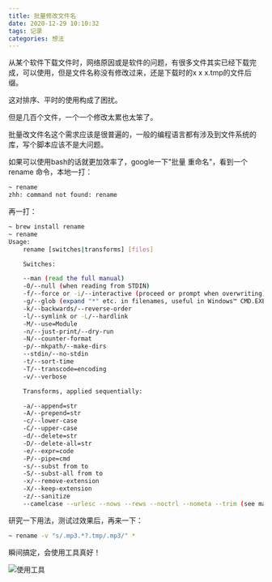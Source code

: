 ```yaml
---
title: 批量修改文件名
date: 2020-12-29 10:10:32
tags: 记录
categories: 想法
---
```


从某个软件下载文件时，网络原因或是软件的问题，有很多文件其实已经下载完成，可以使用，但是文件名称没有修改过来，还是下载时的x x x.tmp的文件后缀。

这对排序、平时的使用构成了困扰。

但是几百个文件，一个一个修改太累也太笨了。

批量改文件名这个需求应该是很普遍的，一般的编程语言都有涉及到文件系统的库，写个脚本应该不是大问题。

如果可以使用bash的话就更加效率了，google一下"批量 重命名"，看到一个rename 命令，本地一打：

```bash
~ rename
zhh: command not found: rename
```

再一打：

```bash
~ brew install rename
~ rename
Usage:
    rename [switches|transforms] [files]

    Switches:

    --man (read the full manual)
    -0/--null (when reading from STDIN)
    -f/--force or -i/--interactive (proceed or prompt when overwriting)
    -g/--glob (expand "*" etc. in filenames, useful in Windows™ CMD.EXE)
    -k/--backwards/--reverse-order
    -l/--symlink or -L/--hardlink
    -M/--use=Module
    -n/--just-print/--dry-run
    -N/--counter-format
    -p/--mkpath/--make-dirs
    --stdin/--no-stdin
    -t/--sort-time
    -T/--transcode=encoding
    -v/--verbose

    Transforms, applied sequentially:

    -a/--append=str
    -A/--prepend=str
    -c/--lower-case
    -C/--upper-case
    -d/--delete=str
    -D/--delete-all=str
    -e/--expr=code
    -P/--pipe=cmd
    -s/--subst from to
    -S/--subst-all from to
    -x/--remove-extension
    -X/--keep-extension
    -z/--sanitize
    --camelcase --urlesc --nows --rews --noctrl --nometa --trim (see manual)
```

研究一下用法，测试过效果后，再来一下：

```bash
~ rename -v "s/.mp3.*?.tmp/.mp3/" *
```

瞬间搞定，会使用工具真好！

![使用工具](/Users/caogu/Documents/blog/source/_posts/批量修改文件名/tool.gif)
